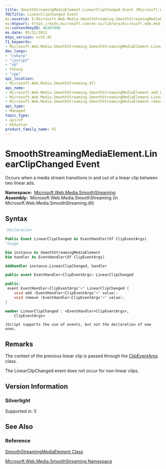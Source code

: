 ```yaml
---
title: SmoothStreamingMediaElement.LinearClipChanged Event (Microsoft.Web.Media.SmoothStreaming)
TOCTitle: LinearClipChanged Event
ms:assetid: E:Microsoft.Web.Media.SmoothStreaming.SmoothStreamingMediaElement.LinearClipChanged
ms:mtpsurl: https://msdn.microsoft.com/en-us/library/microsoft.web.media.smoothstreaming.smoothstreamingmediaelement.linearclipchanged(v=VS.95)
ms:contentKeyID: 46307496
ms.date: 05/31/2012
mtps_version: v=VS.95
f1_keywords:
- Microsoft.Web.Media.SmoothStreaming.SmoothStreamingMediaElement.LinearClipChanged
dev_langs:
- "csharp"
- "jscript"
- "vb"
- FSharp
- "cpp"
api_location:
- Microsoft.Web.Media.SmoothStreaming.dll
api_name:
- Microsoft.Web.Media.SmoothStreaming.SmoothStreamingMediaElement.add_LinearClipChanged
- Microsoft.Web.Media.SmoothStreaming.SmoothStreamingMediaElement.LinearClipChanged
- Microsoft.Web.Media.SmoothStreaming.SmoothStreamingMediaElement.remove_LinearClipChanged
api_type:
- Managed
topic_type:
- apiref
- kbSyntax
product_family_name: VS
---
```


# SmoothStreamingMediaElement.LinearClipChanged Event

Occurs when a media stream transitions in and out of a linear clip between two linear ads.

**Namespace:**  [Microsoft.Web.Media.SmoothStreaming](microsoft-web-media-smoothstreaming-namespace_1.md)  
**Assembly:**  Microsoft.Web.Media.SmoothStreaming (in Microsoft.Web.Media.SmoothStreaming.dll)

## Syntax

```vb
'Declaration

Public Event LinearClipChanged As EventHandler(Of ClipEventArgs)
'Usage

Dim instance As SmoothStreamingMediaElement
Dim handler As EventHandler(Of ClipEventArgs)

AddHandler instance.LinearClipChanged, handler
```

```csharp
public event EventHandler<ClipEventArgs> LinearClipChanged
```

```cpp
public:
 event EventHandler<ClipEventArgs^>^ LinearClipChanged {
    void add (EventHandler<ClipEventArgs^>^ value);
    void remove (EventHandler<ClipEventArgs^>^ value);
}
```

``` fsharp
member LinearClipChanged : <EventHandler<ClipEventArgs>,
    ClipEventArgs>
```

```jscript
JScript supports the use of events, but not the declaration of new ones.
```

## Remarks

The context of the previous linear clip is passed through the [ClipEventArgs](clipeventargs-class-microsoft-web-media-smoothstreaming_1.md) class.

The LinearClipChanged event does not occur for non-linear clips.

## Version Information

### Silverlight

Supported in: 5  

## See Also

### Reference

[SmoothStreamingMediaElement Class](smoothstreamingmediaelement-class-microsoft-web-media-smoothstreaming_1.md)

[Microsoft.Web.Media.SmoothStreaming Namespace](microsoft-web-media-smoothstreaming-namespace_1.md)


